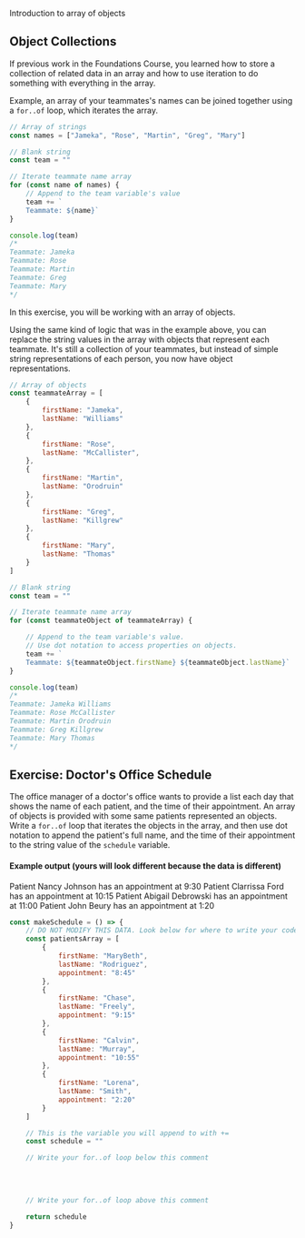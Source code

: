 Introduction to array of objects

## Object Collections

If previous work in the Foundations Course, you learned how to store a collection of related data in an array and how to use iteration to do something with everything in the array.

Example, an array of your teammates's names can be joined together using a `for..of` loop, which iterates the array.

```js
// Array of strings
const names = ["Jameka", "Rose", "Martin", "Greg", "Mary"]

// Blank string
const team = ""

// Iterate teammate name array
for (const name of names) {
	// Append to the team variable's value
	team += `
	Teammate: ${name}`
}

console.log(team)
/* 
Teammate: Jameka
Teammate: Rose
Teammate: Martin
Teammate: Greg
Teammate: Mary
*/
```

In this exercise, you will be working with an array of objects. 

Using the same kind of logic that was in the example above, you can replace the string values in the array with objects that represent each teammate. It's still a collection of your teammates, but instead of simple string representations of each person, you now have object representations.

```js
// Array of objects
const teammateArray = [
	{
		firstName: "Jameka",
		lastName: "Williams"
	},
	{
		firstName: "Rose",
		lastName: "McCallister",
	},
	{
		firstName: "Martin",
		lastName: "Orodruin"
	},
	{
		firstName: "Greg",
		lastName: "Killgrew"
	},
	{
		firstName: "Mary",
		lastName: "Thomas"
	}
]

// Blank string
const team = ""

// Iterate teammate name array
for (const teammateObject of teammateArray) {

	// Append to the team variable's value.
	// Use dot notation to access properties on objects.
	team += `
	Teammate: ${teammateObject.firstName} ${teammateObject.lastName}`
}

console.log(team)
/* 
Teammate: Jameka Williams
Teammate: Rose McCallister
Teammate: Martin Orodruin
Teammate: Greg Killgrew
Teammate: Mary Thomas
*/
```

## Exercise: Doctor's Office Schedule

The office manager of a doctor's office wants to provide a list each day that shows the name of each patient, and the time of their appointment. An array of objects is provided with some same patients represented an objects. Write a `for..of` loop that iterates the objects in the array, and then use dot notation to append the patient's full name, and the time of their appointment to the string value of the `schedule` variable.

#### Example output (yours will look different because the data is different)

Patient Nancy Johnson has an appointment at 9:30
Patient Clarrissa Ford has an appointment at 10:15
Patient Abigail Debrowski has an appointment at 11:00
Patient John Beury has an appointment at 1:20


```js
const makeSchedule = () => {
    // DO NOT MODIFY THIS DATA. Look below for where to write your code.
	const patientsArray = [
		{
			firstName: "MaryBeth",
			lastName: "Rodriguez",
			appointment: "8:45"
		},
		{
			firstName: "Chase",
			lastName: "Freely",
			appointment: "9:15"
		},
		{
			firstName: "Calvin",
			lastName: "Murray",
			appointment: "10:55"
		},
		{
			firstName: "Lorena",
			lastName: "Smith",
			appointment: "2:20"
		}
	]

	// This is the variable you will append to with +=
	const schedule = ""

	// Write your for..of loop below this comment
	
	
	
	
	// Write your for..of loop above this comment
	
	return schedule
}
```

<!--stackedit_data:
eyJoaXN0b3J5IjpbMTczMjIwNzgxOCw1MDA5NjQ0NjMsNzMwOT
k4MTE2XX0=
-->
